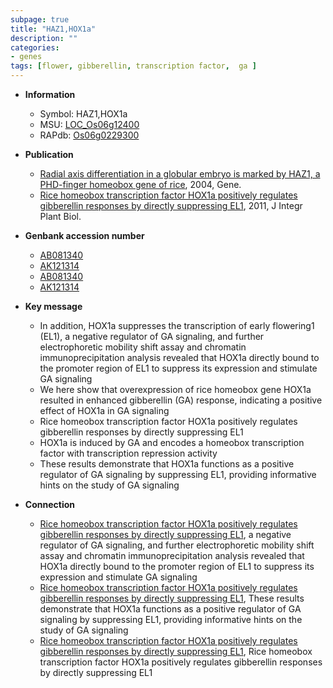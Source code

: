 ```yaml
---
subpage: true
title: "HAZ1,HOX1a"
description: ""
categories:
- genes
tags: [flower, gibberellin, transcription factor,  ga ]
---
```


* **Information**  
    + Symbol: HAZ1,HOX1a  
    + MSU: [LOC_Os06g12400](http://rice.plantbiology.msu.edu/cgi-bin/ORF_infopage.cgi?orf=LOC_Os06g12400)  
    + RAPdb: [Os06g0229300](http://rapdb.dna.affrc.go.jp/viewer/gbrowse_details/irgsp1?name=Os06g0229300)  

* **Publication**  
    + [Radial axis differentiation in a globular embryo is marked by HAZ1, a PHD-finger homeobox gene of rice](http://www.ncbi.nlm.nih.gov/pubmed?term=Radial+axis+differentiation+in+a+globular+embryo+is+marked+by+HAZ1,+a+PHD-finger+homeobox+gene+of+rice%5BTitle%5D), 2004, Gene.
    + [Rice homeobox transcription factor HOX1a positively regulates gibberellin responses by directly suppressing EL1](http://www.ncbi.nlm.nih.gov/pubmed?term=Rice+homeobox+transcription+factor+HOX1a+positively+regulates+gibberellin+responses+by+directly+suppressing+EL1%5BTitle%5D), 2011, J Integr Plant Biol.

* **Genbank accession number**  
    + [AB081340](http://www.ncbi.nlm.nih.gov/nuccore/AB081340)
    + [AK121314](http://www.ncbi.nlm.nih.gov/nuccore/AK121314)
    + [AB081340](http://www.ncbi.nlm.nih.gov/nuccore/AB081340)
    + [AK121314](http://www.ncbi.nlm.nih.gov/nuccore/AK121314)

* **Key message**  
    + In addition, HOX1a suppresses the transcription of early flowering1 (EL1), a negative regulator of GA signaling, and further electrophoretic mobility shift assay and chromatin immunoprecipitation analysis revealed that HOX1a directly bound to the promoter region of EL1 to suppress its expression and stimulate GA signaling
    + We here show that overexpression of rice homeobox gene HOX1a resulted in enhanced gibberellin (GA) response, indicating a positive effect of HOX1a in GA signaling
    + Rice homeobox transcription factor HOX1a positively regulates gibberellin responses by directly suppressing EL1
    + HOX1a is induced by GA and encodes a homeobox transcription factor with transcription repression activity
    + These results demonstrate that HOX1a functions as a positive regulator of GA signaling by suppressing EL1, providing informative hints on the study of GA signaling

* **Connection**  
    + [Rice homeobox transcription factor HOX1a positively regulates gibberellin responses by directly suppressing EL1](EL1), a negative regulator of GA signaling, and further electrophoretic mobility shift assay and chromatin immunoprecipitation analysis revealed that HOX1a directly bound to the promoter region of EL1 to suppress its expression and stimulate GA signaling
    + [Rice homeobox transcription factor HOX1a positively regulates gibberellin responses by directly suppressing EL1](http://www.ncbi.nlm.nih.gov/pubmed?term=Rice+homeobox+transcription+factor+HOX1a+positively+regulates+gibberellin+responses+by+directly+suppressing+EL1%5BTitle%5D), These results demonstrate that HOX1a functions as a positive regulator of GA signaling by suppressing EL1, providing informative hints on the study of GA signaling
    + [Rice homeobox transcription factor HOX1a positively regulates gibberellin responses by directly suppressing EL1](http://www.ncbi.nlm.nih.gov/pubmed?term=Rice+homeobox+transcription+factor+HOX1a+positively+regulates+gibberellin+responses+by+directly+suppressing+EL1%5BTitle%5D), Rice homeobox transcription factor HOX1a positively regulates gibberellin responses by directly suppressing EL1



